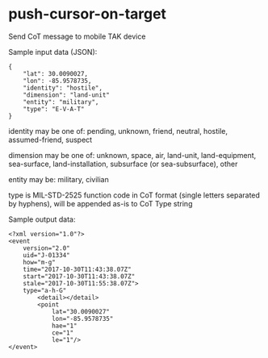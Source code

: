 # push-cursor-on-target
Send CoT message to mobile TAK device

Sample input data (JSON):
```
{
	"lat": 30.0090027,
	"lon": -85.9578735,
	"identity": "hostile",
	"dimension": "land-unit"
	"entity": "military",
	"type": "E-V-A-T"
}
```

identity may be one of: pending, unknown, friend, neutral, hostile, assumed-friend, suspect

dimension may be one of: unknown, space, air, land-unit, land-equipment, sea-surface, land-installation, subsurface (or sea-subsurface), other

entity may be: military, civilian

type is MIL-STD-2525 function code in CoT format (single letters separated by hyphens), will be appended as-is to CoT Type string 

Sample output data:
```
<?xml version="1.0"?>
<event
	version="2.0"
	uid="J-01334"
	how="m-g"
	time="2017-10-30T11:43:38.07Z"
	start="2017-10-30T11:43:38.07Z"
	stale="2017-10-30T11:55:38.07Z">
	type="a-h-G"
		<detail></detail>
		<point
			lat="30.0090027"
			lon="-85.9578735"
			hae="1"
			ce="1"
			le="1"/>
</event>
```
